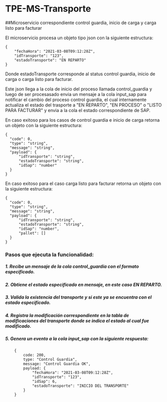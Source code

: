 # TPE-MS-Transporte

##Microservicio correspondiente control guardia, inicio de carga y carga listo para facturar

El microservicio procesa un objeto tipo json con la siguiente estructura:
```
{ 
    "fechaHora": "2021-03-08T09:12:28Z", 
    "idTransporte": "123", 
    "estadoTransporte": "EN REPARTO" 
}
```
Donde estadoTransporte corresponde al status control guardia, inicio de carga o carga listo para facturar.

Este json llega a la cola de inicio del proceso llamada control_guardia y luego de ser procesasado envia un mensaje a la cola input_sap para notificar el cambio del proceso control guardia, el cual internamente actualiza el estado del trasporte a "EN REPARTO", "EN PROCESO" o "LISTO PARA FACTURAR" y envia a la cola el estado correspondiente de SAP.

En caso exitoso para los casos de control guardia e inicio de carga retorna un objeto con la siguiente estructura:
```
{
  "code": 0,
  "type": "string",
  "message": "string",
  "payload": {
      "idTransporte": "string", 
      "estadoTransporte": "string",
      "idSap": "number"
  }
}
```

En caso exitoso para el caso carga listo para facturar retorna un objeto con la siguiente estructura:
```
{
  "code": 0,
  "type": "string",
  "message": "string",
  "payload": {
      "idTransporte": "string", 
      "estadoTransporte": "string",
      "idSap": "number",
      "pallet": []
  }
}
```

### Pasos que ejecuta la funcionalidad:

##### 1. Recibe un mensaje de la cola control_guardia con el formato especificado.
##### 2. Obtiene el estado especificado en mensaje, en este caso EN REPARTO.
##### 3. Valida la existencia del transporte y si este ya se encuentra con el estado especificado.
##### 4. Registra la modificación correspondiente en la tabla de modificaciones del transporte donde se indica el estado al cual fue modificado.
##### 5. Genera un evento a la cola input_sap con la siguiente respuesta:
```
    {
        code: 200,
        type: "Control Guardia",
        message: "Control Guardia OK",
        payload: { 
            "fechaHora": "2021-03-08T09:12:28Z", 
            "idTransporte": "123", 
            "idSap": 6,
            "estadoTransporte": "INICIO DEL TRANSPORTE" 
        }
    }
```